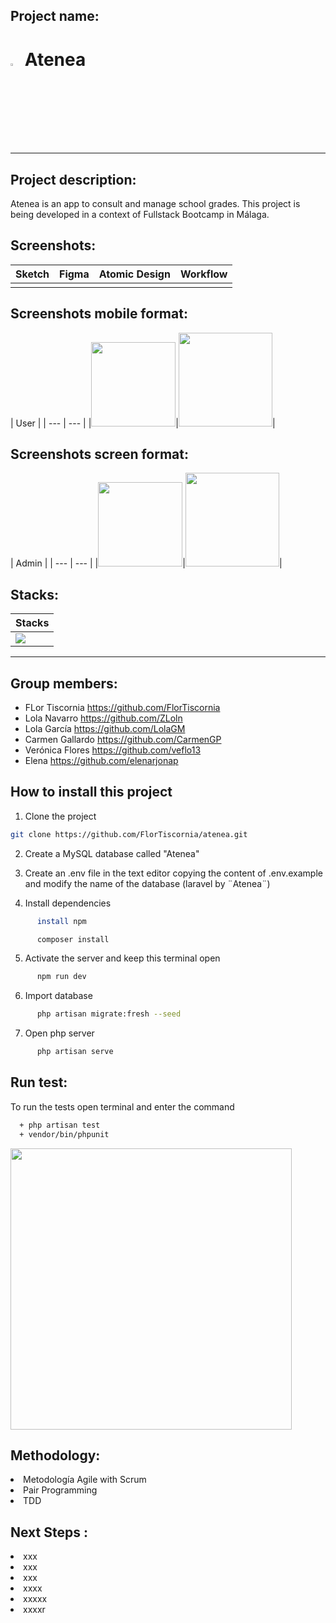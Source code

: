## Project name: 
<h1> <img src="https://res.cloudinary.com/de1i08drf/image/upload/v1675077884/Atenea/cabezaBuhoAzulSmall_piqqgc.png" width="3.2%">   Atenea</h1>

***
## Project description:
Atenea is an app to consult and manage school grades. This project is being developed in a context of Fullstack Bootcamp in Málaga.


## Screenshots:
| Sketch | Figma | Atomic Design |Workflow|
| :--- | :---: | :---: | :---: |
|<img src=""> |<img src=""> |<img src=""> |<img src="">|

## Screenshots mobile format:
| User |
| --- | --- |
|<img style="width:135px;" src="">|<img style="width:150px;" src="">|

## Screenshots screen format:
| Admin | 
| --- | --- |
|<img style="width:135px;" src="">|<img style="width:150px;" src="">|

## Stacks:
| Stacks |
| :--- |
|<img src="https://res.cloudinary.com/de1i08drf/image/upload/v1675244381/Atenea/stacks_fqertt.png">|

***
## Group members:
+ FLor Tiscornia https://github.com/FlorTiscornia
+ Lola Navarro https://github.com/ZLoln
+ Lola García https://github.com/LolaGM
+ Carmen Gallardo https://github.com/CarmenGP
+ Verónica Flores https://github.com/veflo13
+ Elena https://github.com/elenarjonap

## How to install this project

1. Clone the project
```bash
git clone https://github.com/FlorTiscornia/atenea.git
```


2. Create a MySQL database called "Atenea"

3. Create an .env file in the text editor copying the content of .env.example and modify the name of the database (laravel by ¨Atenea¨)

4. Install dependencies
```bash
      install npm
```
```bash
      composer install
```

5. Activate the server and keep this terminal open
```bash
      npm run dev
```

6. Import database
```bash
      php artisan migrate:fresh --seed
```
7. Open php server
```bash
      php artisan serve
```   

## Run test:
To run the tests open terminal and enter the command 
```bash
  + php artisan test
  + vendor/bin/phpunit 
```
<img width="450" src="">


## Methodology:
<li>Metodología Agile with Scrum</li>
<li>Pair Programming</li>
<li>TDD</li>


## Next Steps :
<li>xxx</li>
<li>xxx</li>
<li>xxx</li>
<li>xxxx</li>
<li>xxxxx</li>
<li>xxxxr</li>




